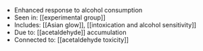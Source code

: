 - Enhanced response to alcohol consumption  
- Seen in: [[experimental group]]  
- Includes: [[Asian glow]], [[intoxication and alcohol sensitivity]]  
- Due to: [[acetaldehyde]] accumulation
- Connected to: [[acetaldehyde toxicity]]
